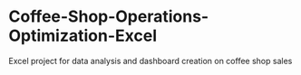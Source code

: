 # Coffee-Shop-Operations-Optimization-Excel
Excel project for data analysis and dashboard creation on coffee shop sales
